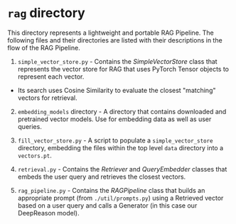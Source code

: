 # `rag` directory

This directory represents a lightweight and portable RAG Pipeline. The following files and their directories are listed with their descriptions in the flow of the RAG Pipeline.

1. `simple_vector_store.py` - Contains the _SimpleVectorStore_ class that represents the vector store for RAG that uses PyTorch Tensor objects to represent each vector.

- Its search uses Cosine Similarity to evaluate the closest "matching" vectors for retrieval.

2. `embedding_models` directory - A directory that contains downloaded and pretrained vector models. Use for embedding data as well as user queries.

3. `fill_vector_store.py` - A script to populate a `simple_vector_store` directory, embedding the files within the top level `data` directory into a `vectors.pt`.

4. `retrieval.py` - Contains the _Retriever_ and _QueryEmbedder_ classes that embeds the user query and retrieves the closest vectors.

5. `rag_pipeline.py` - Contains the _RAGPipeline_ class that builds an appropriate prompt (from `./util/prompts.py`) using a Retrieved vector based on a user query and calls a Generator (in this case our DeepReason model).
